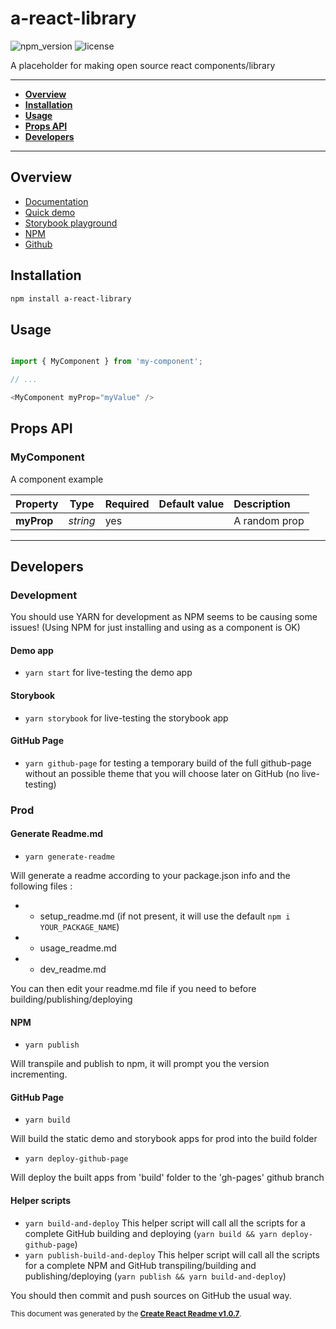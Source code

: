 # a-react-library

![npm_version](https://img.shields.io/npm/v/a-react-library)
![license](https://img.shields.io/npm/l/a-react-library)

A placeholder for making open source react components/library

<!-- ![a-react-library preview](https://my-social-preview-image-url) -->

-----

- **[Overview](#overview)**
- **[Installation](#install)**
- **[Usage](#usage)**
- **[Props API](#propsapi)**
- **[Developers](#dev)**

-----

<a name="overview"></a>
## Overview

- [Documentation](https://kevincastejon.github.io/a-react-library/)
- [Quick demo](https://kevincastejon.github.io/a-react-library/demo)
- [Storybook playground](https://kevincastejon.github.io/a-react-library/storybook)
- [NPM](https://www.npmjs.com/package/a-react-library)
- [Github](https://github.com/kevincastejon/a-react-library.git)

<a name="install"></a>
## Installation
```bash
npm install a-react-library
```

<a name="usage"></a>
## Usage

```javascript

import { MyComponent } from 'my-component';

// ...

<MyComponent myProp="myValue" />

```




<a name="propsapi"></a>
## Props API


### MyComponent

A component example   




| Property | Type | Required | Default value | Description |
|-----|-----|-----|-----|:-----|
|**myProp**|*string*|yes||A random prop|

-----


<a name="dev"></a>
## Developers

### Development
You should use YARN for development as NPM seems to be causing some issues!
(Using NPM for just installing and using as a component is OK)
#### Demo app
- `yarn start` for live-testing the demo app

#### Storybook
- `yarn storybook` for live-testing the storybook app

#### GitHub Page
- `yarn github-page` for testing a temporary build of the full github-page without an possible theme that you will choose later on GitHub (no live-testing)

### Prod
#### Generate Readme.md
- `yarn generate-readme`

Will generate a readme according to your package.json info and the following files :
-  - setup_readme.md (if not present, it will use the default `npm i YOUR_PACKAGE_NAME`)
-  - usage_readme.md
-  - dev_readme.md

You can then edit your readme.md file if you need to before building/publishing/deploying

#### NPM
- `yarn publish`

Will transpile and publish to npm, it will prompt you the version incrementing.

#### GitHub Page
- `yarn build`

Will build the static demo and storybook apps for prod into the build folder

- `yarn deploy-github-page`

Will deploy the built apps from 'build' folder to the 'gh-pages' github branch

#### Helper scripts
- `yarn build-and-deploy` This helper script will call all the scripts for a complete GitHub building and deploying (`yarn build && yarn deploy-github-page`)
- `yarn publish-build-and-deploy` This helper script will call all the scripts for a complete NPM and GitHub transpiling/building and publishing/deploying (`yarn publish && yarn build-and-deploy`)


You should then commit and push sources on GitHub the usual way.



<sub>This document was generated by the <a href="https://github.com/kevincastejon/create-react-readme" target="_blank">**Create React Readme v1.0.7**</a>.</sub>
